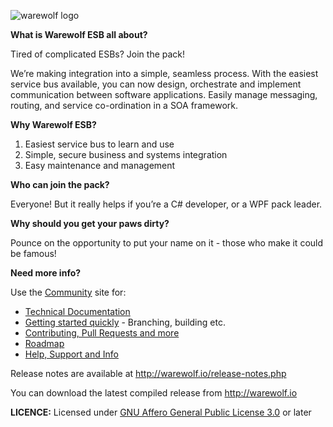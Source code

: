 ![warewolf logo](http://www.warewolf.io/images/warewolf-logo.png)

**What is Warewolf ESB all about?**

Tired of complicated ESBs? Join the pack! 

We’re making integration into a simple, seamless process. With the easiest service bus available, you can now design, orchestrate and implement communication between software applications. Easily manage messaging, routing, and service co-ordination in a SOA framework. 



**Why Warewolf ESB?**

1.	Easiest service bus to learn and use
2.	Simple, secure business and systems integration
3.	Easy maintenance and management



**Who can join the pack?**

Everyone! But it really helps if you’re a C# developer, or a WPF pack leader.



**Why should you get your paws dirty?**

Pounce on the opportunity to put your name on it - those who make it could be famous!



**Need more info?**

Use the [Community](http://community.warewolf.io) site for: 
* [Technical Documentation](http://community.warewolf.io/list/35540-knowledge-base/?category=13827)
* [Getting started quickly](http://community.warewolf.io/topic/517526-getting-started-how-do-i-build-warewolf-from-source/) - Branching, building etc.
* [Contributing, Pull Requests and more](http://community.warewolf.io/list/35540-knowledge-base/?category=13910)
* [Roadmap](http://community.warewolf.io/topic/517581-roadmap/)
* [Help, Support and Info](http://community.warewolf.io)



Release notes are available at http://warewolf.io/release-notes.php

You can download the latest compiled release from http://warewolf.io


**LICENCE:** Licensed under [GNU Affero General Public License 3.0](http://www.gnu.org/licenses/agpl-3.0.html) or later
